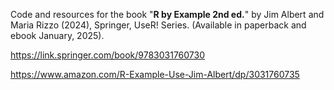 Code and resources for the book "**R by Example 2nd ed.**" by Jim Albert and Maria Rizzo (2024), Springer, UseR! Series. (Available in paperback and ebook January, 2025).

https://link.springer.com/book/9783031760730

https://www.amazon.com/R-Example-Use-Jim-Albert/dp/3031760735



